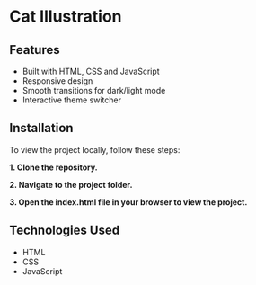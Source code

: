 # Cat Illustration

## Features

- Built with HTML, CSS and JavaScript
- Responsive design
- Smooth transitions for dark/light mode
- Interactive theme switcher

## Installation

To view the project locally, follow these steps:

**1. Clone the repository.**

**2. Navigate to the project folder.**

**3. Open the index.html file in your browser to view the project.**

## Technologies Used

- HTML
- CSS
- JavaScript
